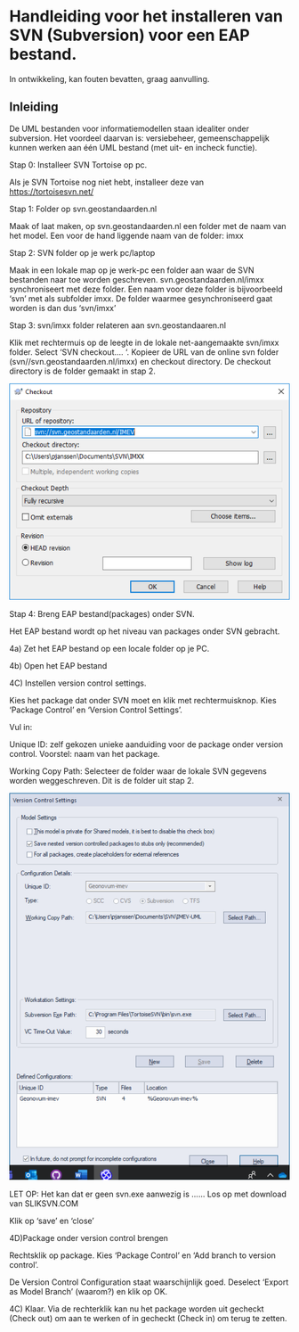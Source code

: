 Handleiding voor het installeren van SVN (Subversion) voor een EAP bestand.
===========================================================================

In ontwikkeling, kan fouten bevatten, graag aanvulling.

Inleiding
---------

De UML bestanden voor informatiemodellen staan idealiter onder subversion. Het
voordeel daarvan is: versiebeheer, gemeenschappelijk kunnen werken aan één UML
bestand (met uit- en incheck functie).

Stap 0: Installeer SVN Tortoise op pc.

Als je SVN Tortoise nog niet hebt, installeer deze van
<https://tortoisesvn.net/>

Stap 1: Folder op svn.geostandaarden.nl

Maak of laat maken, op svn.geostandaarden.nl een folder met de naam van het
model. Een voor de hand liggende naam van de folder: imxx

Stap 2: SVN folder op je werk pc/laptop

Maak in een lokale map op je werk-pc een folder aan waar de SVN bestanden naar toe worden
geschreven. svn.geostandaarden.nl/imxx synchroniseert met deze folder. Een naam
voor deze folder is bijvoorbeeld ‘svn’ met als subfolder imxx. De folder waarmee
gesynchroniseerd gaat worden is dan dus ‘svn/imxx’

Stap 3: svn/imxx folder relateren aan svn.geostandaaren.nl

Klik met rechtermuis op de leegte in de lokale net-aangemaakte svn/imxx folder. Select ‘SVN checkout…. ‘. Kopieer
de URL van de online svn folder (svn//svn.geostandaarden.nl/imxx) en checkout directory. De checkout directory is de folder gemaakt
in stap 2.

![](media/739851a1c60b46f89185ff8fdf7a78d8.png)

Stap 4: Breng EAP bestand(packages) onder SVN.

Het EAP bestand wordt op het niveau van packages onder SVN gebracht.

4a) Zet het EAP bestand op een locale folder op je PC.

4b) Open het EAP bestand

4C) Instellen version control settings.

Kies het package dat onder SVN moet en klik met rechtermuisknop. Kies ‘Package
Control’ en ‘Version Control Settings’.

Vul in:

Unique ID: zelf gekozen unieke aanduiding voor de package onder version control.
Voorstel: naam van het package.

Working Copy Path: Selecteer de folder waar de lokale SVN gegevens worden
weggeschreven. Dit is de folder uit stap 2.

![](media/b8528b285de250d7294807ec11dfde30.png)

LET OP: Het kan dat er geen svn.exe aanwezig is ...... Los op met download van SLIKSVN.COM

Klik op ‘save’ en ‘close’

4D)Package onder version control brengen

Rechtsklik op package. Kies ‘Package Control’ en ‘Add branch to version
control’.

De Version Control Configuration staat waarschijnlijk goed. Deselect ‘Export as
Model Branch’ (waarom?) en klik op OK.

4C) Klaar. Via de rechterklik kan nu het package worden uit gecheckt (Check out)
om aan te werken of in gecheckt (Check in) om terug te zetten.
